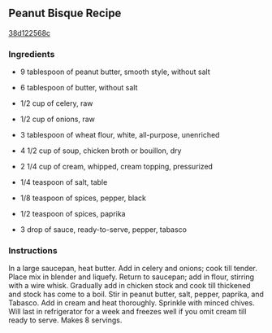## Peanut Bisque Recipe

[38d122568c](http://cookeatshare.com/recipes/peanut-bisque-55082)

### Ingredients

 - 9 tablespoon of peanut butter, smooth style, without salt

 - 6 tablespoon of butter, without salt

 - 1/2 cup of celery, raw

 - 1/2 cup of onions, raw

 - 3 tablespoon of wheat flour, white, all-purpose, unenriched

 - 4 1/2 cup of soup, chicken broth or bouillon, dry

 - 2 1/4 cup of cream, whipped, cream topping, pressurized

 - 1/4 teaspoon of salt, table

 - 1/8 teaspoon of spices, pepper, black

 - 1/2 teaspoon of spices, paprika

 - 3 drop of sauce, ready-to-serve, pepper, tabasco

### Instructions

In a large saucepan, heat butter. Add in celery and onions; cook till tender. Place mix in blender and liquefy. Return to saucepan; add in flour, stirring with a wire whisk. Gradually add in chicken stock and cook till thickened and stock has come to a boil. Stir in peanut butter, salt, pepper, paprika, and Tabasco. Add in cream and heat thoroughly. Sprinkle with minced chives. Will last in refrigerator for a week and freezes well if you omit cream till ready to serve. Makes 8 servings.